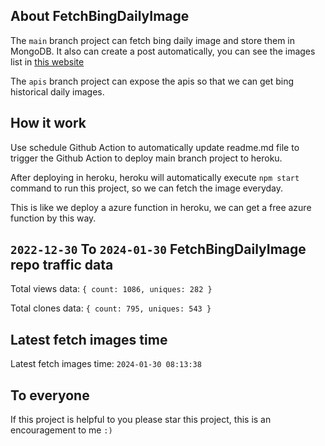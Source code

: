 ## About FetchBingDailyImage

The `main` branch project can fetch bing daily image and store them in MongoDB.
It also can create a post automatically, you can see the images list in [this website](https://oursalbum.netlify.app)

The `apis` branch project can expose the apis so that we can get bing historical daily images.

## How it work

Use schedule Github Action to automatically update readme.md file to trigger the Github Action to deploy main branch project to heroku.

After deploying in heroku, heroku will automatically execute `npm start` command to run this project, so we can fetch the image everyday.

This is like we deploy a azure function in heroku, we can get a free azure function by this way.

## `2022-12-30` To `2024-01-30` FetchBingDailyImage repo traffic data

Total views data: `{ count: 1086, uniques: 282 }`

Total clones data: `{ count: 795, uniques: 543 }`

## Latest fetch images time

Latest fetch images time: `2024-01-30 08:13:38`

## To everyone

If this project is helpful to you please star this project, this is an encouragement to me `:)`



